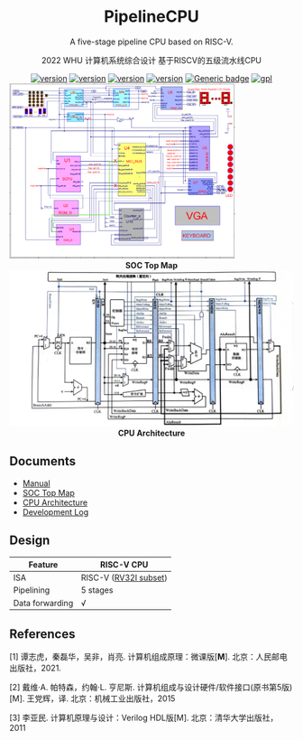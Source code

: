 <div align="center">
    <h1>
    PipelineCPU
    </h1>
    <p>
        A five-stage pipeline CPU based on RISC-V.
    </p>
    <p>
        2022 WHU 计算机系统综合设计 基于RISCV的五级流水线CPU
    </p>
    <a href="https://github.com/Qingzheng-Wang/PipelineCPU/"><img src="https://img.shields.io/badge/Platform-Xilinx ISE-lightgrey" alt="version"></a>
    <a href="https://github.com/Qingzheng-Wang/PipelineCPU/"><img src="https://img.shields.io/badge/FPGA-SWORD 4.0-lightgrey" alt="version"></a>
    <a href="https://github.com/Qingzheng-Wang/PipelineCPU/"><img src="https://img.shields.io/badge/Simulation-ModelSim-lightgrey" alt="version"></a>
        <a href="https://github.com/Qingzheng-Wang/PipelineCPU/"><img src="https://img.shields.io/badge/Language-Verilog HDL-lightgrey" alt="version"></a>
    <a href="https://github.com/Qingzheng-Wang/PipelineCPU/"><img src="https://img.shields.io/github/stars/Qingzheng-Wang/PipelineCPU?color=yellow&amp;label=PipelineCPU&amp;logo=github" alt="Generic badge"></a>
    <a href="https://github.com/Qingzheng-Wang/PipelineCPU/blob/master/LICENSE"><img src="https://img.shields.io/badge/License-GPL-yellow.svg" alt="gpl"></a>
</div>


<img src="https://github.com/Qingzheng-Wang/PipelineCPU/blob/main/doc/soc_top_map.png?raw=true" alt="device_place" width="400" />

<center>
    <b>
		SOC Top Map
    </b>
</center>



<img src="https://github.com/Qingzheng-Wang/PipelineCPU/blob/main/doc/cpu.jpg?raw=true" alt="device_place" width="900" />

<center>
    <b>
		CPU Architecture
    </b>
</center>

## Documents

- [Manual](https://github.com/Qingzheng-Wang/PipelineCPU/wiki)
- [SOC Top Map](https://github.com/Qingzheng-Wang/PipelineCPU/blob/main/doc/top_map.pdf)
- [CPU Architecture](https://github.com/Qingzheng-Wang/PipelineCPU/blob/main/doc/cpu.jpg)
- [Development Log](https://github.com/Qingzheng-Wang/PipelineCPU/blob/main/doc/dev_log.md)

## Design

| Feature         | RISC-V CPU                                                   |
| --------------- | ------------------------------------------------------------ |
| ISA             | RISC-V ([RV32I subset](https://github.com/Evensgn/RISC-V-CPU/blob/master/doc/inst-supported.md)) |
| Pipelining      | 5 stages                                                     |
| Data forwarding | √                                                            |

## References

[1] 谭志虎，秦磊华，吴非，肖亮. 计算机组成原理：微课版[**M**]. 北京：人民邮电出版社，2021.

[2] 戴维·A. 帕特森，约翰·L. 亨尼斯. 计算机组成与设计硬件/软件接口(原书第5版)[M]. 王党辉，译. 北京：机械工业出版社，2015

[3] 李亚民. 计算机原理与设计：Verilog HDL版[M]. 北京：清华大学出版社，2011
